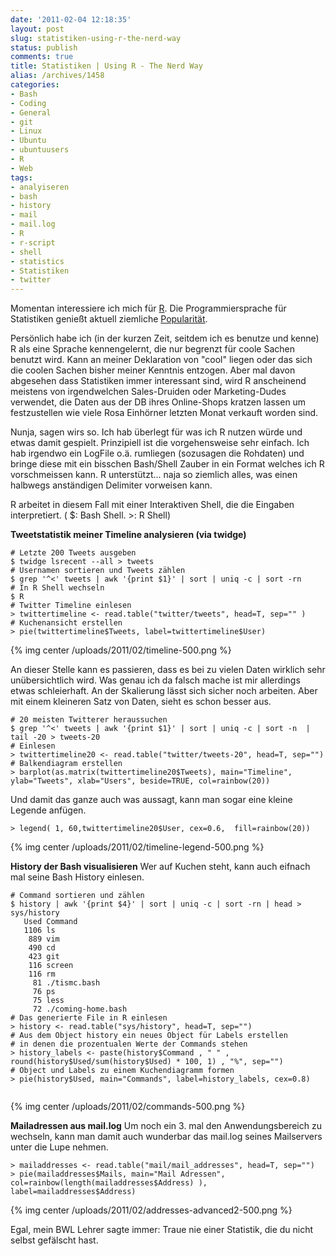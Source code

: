 ```yaml
---
date: '2011-02-04 12:18:35'
layout: post
slug: statistiken-using-r-the-nerd-way
status: publish
comments: true
title: Statistiken | Using R - The Nerd Way
alias: /archives/1458
categories:
- Bash
- Coding
- General
- git
- Linux
- Ubuntu
- ubuntuusers
- R
- Web
tags:
- analyiseren
- bash
- history
- mail
- mail.log
- R
- r-script
- shell
- statistics
- Statistiken
- twitter
---
```


Momentan interessiere ich mich für [R]( http://de.wikipedia.org/wiki/R_%28Programmiersprache%29). Die Programmiersprache für Statistiken genießt aktuell ziemliche [Popularität](http://www.nytimes.com/2009/01/07/technology/business-computing/07program.html).

Persönlich habe ich (in der kurzen Zeit, seitdem ich es benutze und kenne) R als eine Sprache kennengelernt, die nur begrenzt für coole Sachen benutzt wird. Kann an meiner Deklaration von "cool" liegen oder das sich die coolen Sachen bisher meiner Kenntnis entzogen. Aber mal davon abgesehen dass Statistiken immer interessant sind, wird R anscheinend meistens von irgendwelchen Sales-Druiden oder Marketing-Dudes verwendet, die Daten aus der DB ihres Online-Shops kratzen lassen um festzustellen wie viele Rosa Einhörner letzten Monat verkauft worden sind.

Nunja, sagen wirs so. Ich hab überlegt für was ich R nutzen würde und etwas damit gespielt. Prinzipiell ist die vorgehensweise sehr einfach. Ich hab irgendwo ein LogFile o.ä. rumliegen (sozusagen die Rohdaten) und bringe diese mit ein bisschen Bash/Shell Zauber in ein Format welches ich R vorschmeissen kann. R unterstützt... naja so ziemlich alles, was einen halbwegs anständigen Delimiter vorweisen kann.

R arbeitet in diesem Fall mit einer Interaktiven Shell, die die Eingaben interpretiert.
( $: Bash Shell. >: R Shell)

**Tweetstatistik meiner Timeline analysieren (via twidge)**


```
# Letzte 200 Tweets ausgeben
$ twidge lsrecent --all > tweets
# Usernamen sortieren und Tweets zählen
$ grep '^<' tweets | awk '{print $1}' | sort | uniq -c | sort -rn
# In R Shell wechseln
$ R
# Twitter Timeline einlesen
> twittertimeline <- read.table("twitter/tweets", head=T, sep="" )
# Kuchenansicht erstellen
> pie(twittertimeline$Tweets, label=twittertimeline$User)
```

{% img center /uploads/2011/02/timeline-500.png %}

An dieser Stelle kann es passieren, dass es bei zu vielen Daten wirklich sehr unübersichtlich wird. Was genau ich da falsch mache ist mir allerdings etwas schleierhaft. An der Skalierung lässt sich sicher noch arbeiten. Aber mit einem kleineren Satz von Daten, sieht es schon besser aus.
```
# 20 meisten Twitterer heraussuchen
$ grep '^<' tweets | awk '{print $1}' | sort | uniq -c | sort -n  | tail -20 > tweets-20
# Einlesen
> twittertimeline20 <- read.table("twitter/tweets-20", head=T, sep="")
# Balkendiagram erstellen
> barplot(as.matrix(twittertimeline20$Tweets), main="Timeline", ylab="Tweets", xlab="Users", beside=TRUE, col=rainbow(20))
```

Und damit das ganze auch was aussagt, kann man sogar eine kleine Legende anfügen.

```
> legend( 1, 60,twittertimeline20$User, cex=0.6,  fill=rainbow(20))
```


{% img center /uploads/2011/02/timeline-legend-500.png %}

**History der Bash visualisieren**
Wer auf Kuchen steht, kann auch eifnach mal seine Bash History einlesen.
```
# Command sortieren und zählen
$ history | awk '{print $4}' | sort | uniq -c | sort -rn | head > sys/history
   Used Command
   1106 ls
    889 vim
    490 cd
    423 git
    116 screen
    116 rm
     81 ./tismc.bash
     76 ps
     75 less
     72 ./coming-home.bash
# Das generierte File in R einlesen
> history <- read.table("sys/history", head=T, sep="")
# Aus dem Object history ein neues Object für Labels erstellen
# in denen die prozentualen Werte der Commands stehen
> history_labels <- paste(history$Command , " " , round(history$Used/sum(history$Used) * 100, 1) , "%", sep="")
# Object und Labels zu einem Kuchendiagramm formen
> pie(history$Used, main="Commands", label=history_labels, cex=0.8)
 
```

{% img center /uploads/2011/02/commands-500.png %}

**Mailadressen aus mail.log**
Um noch ein 3. mal den Anwendungsbereich zu wechseln, kann man damit auch wunderbar das mail.log seines Mailservers unter die Lupe nehmen.


    > mailaddresses <- read.table("mail/mail_addresses", head=T, sep="")
    > pie(mailaddresses$Mails, main="Mail Adressen", col=rainbow(length(mailaddresses$Address) ), label=mailaddresses$Address)


{% img center /uploads/2011/02/addresses-advanced2-500.png %}

Egal, mein BWL Lehrer sagte immer: Traue nie einer Statistik, die du nicht selbst gefälscht hast.

